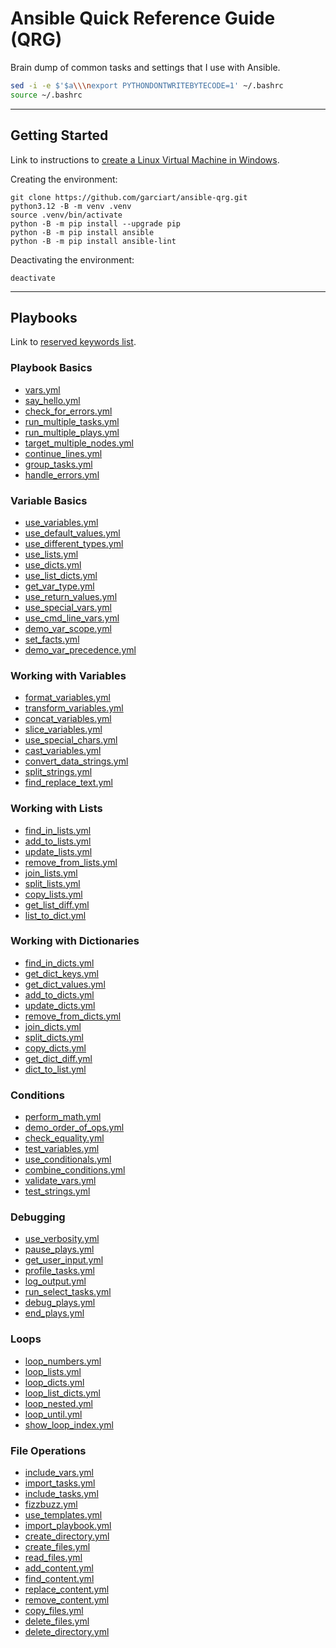# Ansible Quick Reference Guide (QRG)

Brain dump of common tasks and settings that I use with Ansible.

```bash
sed -i -e $'$a\\\nexport PYTHONDONTWRITEBYTECODE=1' ~/.bashrc
source ~/.bashrc
```

-----

## Getting Started

Link to instructions to [create a Linux Virtual Machine in Windows](/linux-vm-in-windows.md).

Creating the environment:

```shell
git clone https://github.com/garciart/ansible-qrg.git
python3.12 -B -m venv .venv
source .venv/bin/activate
python -B -m pip install --upgrade pip
python -B -m pip install ansible
python -B -m pip install ansible-lint
```

Deactivating the environment:

```shell
deactivate
```

-----

## Playbooks

Link to [reserved keywords list](/reserved-ansible-keywords.md).

### Playbook Basics

- [vars.yml](/playbooks/01_basics/vars.yml "Initialize different data types used by Ansible")
- [say_hello.yml](/playbooks/01_basics/say_hello.yml "Show a greeting using the debug module")
- [check_for_errors.yml](/playbooks/01_basics/check_for_errors.yml "Check for errors and styling issues")
- [run_multiple_tasks.yml](/playbooks/01_basics/run_multiple_tasks.yml "Run multiple tasks in a play")
- [run_multiple_plays.yml](/playbooks/01_basics/run_multiple_plays.yml "Run multiple plays in a playbook")
- [target_multiple_nodes.yml](/playbooks/01_basics/target_multiple_nodes.yml "Target multiple nodes nodes in a playbook")
- [continue_lines.yml](/playbooks/01_basics/continue_lines.yml "Split long strings to improve readability")
- [group_tasks.yml](/playbooks/01_basics/group_tasks.yml "Group tasks using blocks")
- [handle_errors.yml](/playbooks/01_basics/handle_errors.yml "Handle errors using blocks")

### Variable Basics

- [use_variables.yml](/playbooks/02a_variable_basics/use_variables.yml "Set and show the value of a scalar variable")
- [use_default_values.yml](/playbooks/02a_variable_basics/use_default_values.yml "Use default values if variables are undefined or empty")
- [use_different_types.yml](/playbooks/02a_variable_basics/use_different_types.yml "Set and show different types of scalar variables")
- [use_lists.yml](/playbooks/02a_variable_basics/use_lists.yml "Set and show lists of variables")
- [use_dicts.yml](/playbooks/02a_variable_basics/use_dicts.yml "Set and show dictionaries of variables")
- [use_list_dicts.yml](/playbooks/02a_variable_basics/use_list_dicts.yml "Set and show a list of dictionaries")
- [get_var_type.yml](/playbooks/02a_variable_basics/get_var_type.yml "Show variables and their types")
- [use_return_values.yml](/playbooks/02a_variable_basics/use_return_values.yml "Get and show the return values of a task")
- [use_special_vars.yml](/playbooks/02a_variable_basics/use_special_vars.yml "Get and show special variables and facts")
- [use_cmd_line_vars.yml](/playbooks/02a_variable_basics/use_cmd_line_vars.yml "Get and show command line variables")
- [demo_var_scope.yml](/playbooks/02a_variable_basics/demo_var_scope.yml "Demonstrate variable scope in a playbook")
- [set_facts.yml](/playbooks/02a_variable_basics/set_facts.yml "Set a fact usable by the plays and tasks in a playbook")
- [demo_var_precedence.yml](/playbooks/02a_variable_basics/demo_var_precedence.yml "Demonstrate variable precedence in a play")

### Working with Variables

- [format_variables.yml](/playbooks/02b_variable_output/format_variables.yml "Format output using filters")
- [transform_variables.yml](/playbooks/02b_variable_output/transform_variables.yml "Transform variables using filters")
- [concat_variables.yml](/playbooks/02b_variable_output/concat_variables.yml "Concatenate different types of variables")
- [slice_variables.yml](/playbooks/02b_variable_output/slice_variables.yml "Show parts of a variable using slicing")
- [use_special_chars.yml](/playbooks/02b_variable_output/use_special_chars.yml "Use reserved and special characters")
- [cast_variables.yml](/playbooks/02b_variable_output/cast_variables.yml "Cast variables to other types")
- [convert_data_strings.yml](/playbooks/02b_variable_output/convert_data_strings.yml "Convert data strings to structures")
- [split_strings.yml](/playbooks/02b_variable_output/split_strings.yml "Split strings into lists of items")
- [find_replace_text.yml](/playbooks/02b_variable_output/find_replace_text.yml "Find text and replace text")

### Working with Lists

- [find_in_lists.yml](find_in_lists.yml "Find items in a list")
- [add_to_lists.yml](add_to_lists.yml "Add items to a list")
- [update_lists.yml](update_lists.yml "Update items in a list")
- [remove_from_lists.yml](remove_from_lists.yml "Remove items from a list")
- [join_lists.yml](join_lists.yml "Join lists into a single list")
- [split_lists.yml](split_lists.yml "Split a list into multiple lists")
- [copy_lists.yml](copy_lists.yml "Copy lists fully or in part")
- [get_list_diff.yml](get_list_diff.yml "Get the differences between lists")
- [list_to_dict.yml](list_to_dict.yml "Convert a list to a dictionary")

### Working with Dictionaries

- [find_in_dicts.yml](find_in_dicts.yml "Find items in a dictionary")
- [get_dict_keys.yml](get_dict_keys.yml "Get a list of keys in a dictionary")
- [get_dict_values.yml](get_dict_values.yml "Get a list of values in a dictionary")
- [add_to_dicts.yml](add_to_dicts.yml "Add items to a dictionary")
- [update_dicts.yml](update_dicts.yml "Update items in a dictionary")
- [remove_from_dicts.yml](remove_from_dicts.yml "Remove items from a dictionary")
- [join_dicts.yml](join_dicts.yml "Join dictionaries into a single dictionary")
- [split_dicts.yml](split_dicts.yml "Split a dictionary into multiple dictionaries")
- [copy_dicts.yml](copy_dicts.yml "Copy dictionaries fully or in part")
- [get_dict_diff.yml](get_dict_diff.yml "Get the differences between dictionaries")
- [dict_to_list.yml](dict_to_list.yml "Convert a dictionary to a list")

### Conditions

- [perform_math.yml](/playbooks/03_conditions/perform_math.yml "Perform calculations using constants and variables")
- [demo_order_of_ops.yml](/playbooks/03_conditions/demo_order_of_ops.yml "Demonstrate the order of operations")
- [check_equality.yml](/playbooks/03_conditions/check_equality.yml "Check if values are equal")
- [test_variables.yml](/playbooks/03_conditions/test_variables.yml "Test if an expression is true or false")
- [use_conditionals.yml](/playbooks/03_conditions/use_conditionals.yml "Check for a condition in a task")
- [combine_conditions.yml](/playbooks/03_conditions/combine_conditions.yml "Check for multiple conditions in a task")
- [validate_vars.yml](/playbooks/03_conditions/validate_vars.yml "Check if a variable is undefined, null, or empty")
- [test_strings.yml](/playbooks/03_conditions/test_strings.yml "Test if a string starts with, contains, or ends with value")

### Debugging

- [use_verbosity.yml](/playbooks/04_debugging/use_verbosity.yml "Limit output using the verbosity parameter")
- [pause_plays.yml](/playbooks/04_debugging/pause_plays.yml "Pause a play for time or wait for input")
- [get_user_input.yml](/playbooks/04_debugging/get_user_input.yml "Get and show user input")
- [profile_tasks.yml](/playbooks/04_debugging/profile_tasks.yml "Get the time it takes to run tasks")
- [log_output.yml](/playbooks/04_debugging/log_output.yml "Log the output of a play")
- [run_select_tasks.yml](/playbooks/04_debugging/run_select_tasks.yml "Run or skip tasks based on command line arguments")
- [debug_plays.yml](/playbooks/04_debugging/debug_plays.yml "Debug a play using the Ansible debugger")
- [end_plays.yml](/playbooks/04_debugging/end_plays.yml "End a play is a condition is met")

### Loops

- [loop_numbers.yml](/playbooks/05_loops/loop_numbers.yml "Loop over a range of numbers in reverse")
- [loop_lists.yml](/playbooks/05_loops/loop_lists.yml "Loop over a list of items")
- [loop_dicts.yml](/playbooks/05_loops/loop_dicts.yml "Loop over a dictionary")
- [loop_list_dicts.yml](/playbooks/05_loops/loop_list_dicts.yml "Loop over a list of dictionaries")
- [loop_nested.yml](/playbooks/05_loops/loop_nested.yml "Loop over nested lists")
- [loop_until.yml](/playbooks/05_loops/loop_until.yml "Loop until a condition is met")
- [show_loop_index.yml](/playbooks/05_loops/show_loop_index.yml "Show loop index with loop_control")

### File Operations

- [include_vars.yml](/playbooks/06_file_operations/include_vars.yml "Use variables from external files")
- [import_tasks.yml](/playbooks/06_file_operations/import_tasks.yml "Import and run tasks from external YAML files")
- [include_tasks.yml](/playbooks/06_file_operations/include_tasks.yml "Include and run tasks from external YAML files")
- [fizzbuzz.yml](/playbooks/06_file_operations/fizzbuzz.yml "Run FizzBuzz using include_tasks")
- [use_templates.yml](/playbooks/06_file_operations/use_templates.yml "Use templates to create formatted files")
- [import_playbook.yml](/playbooks/06_file_operations/import_playbook.yml "Import and run another playbook")
- [create_directory.yml](/playbooks/06_file_operations/create_directory.yml "Create a subdirectory in the current working directory")
- [create_files.yml](/playbooks/06_file_operations/create_files.yml "Create files")
- [read_files.yml](/playbooks/06_file_operations/read_files.yml "Read the contents of files")
- [add_content.yml](/playbooks/06_file_operations/add_content.yml "Add content to files")
- [find_content.yml](/playbooks/06_file_operations/find_content.yml "Find and show content from files")
- [replace_content.yml](/playbooks/06_file_operations/replace_content.yml "Edit content in files")
- [remove_content.yml](/playbooks/06_file_operations/remove_content.yml "Remove content from files")
- [copy_files.yml](/playbooks/06_file_operations/copy_files.yml "Copy files to another file or location")
- [delete_files.yml](/playbooks/06_file_operations/delete_files.yml "Delete files")
- [delete_directory.yml](/playbooks/06_file_operations/delete_directory.yml "Delete directory")
